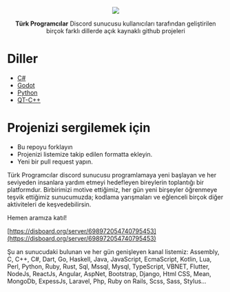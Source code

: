 <p align="center"><img src="https://avatars.githubusercontent.com/u/78164267?s=200&v=4"></p>

<p align="center">
  <b>Türk Programcılar</b> Discord sunucusu kullanıcıları tarafından geliştirilen<br> birçok farklı dillerde açık kaynaklı github projeleri
</p>


# Diller

 - [C#](diller/C%23.md)
 - [Godot](diller/Godot.md)
 - [Python](diller/Python.md)
 - [QT-C++](diller/QT-C%2B%2B.md)

# Projenizi sergilemek için

- Bu repoyu forklayın
- Projenizi listemize takip edilen formatta ekleyin.
- Yeni bir pull request yapın.


Türk Programcılar discord sunucusu programlamaya yeni başlayan ve her seviyeden insanlara yardım etmeyi hedefleyen bireylerin toplantığı bir platformdur. Birbirimizi motive ettiğimiz, her gün yeni birşeyler öğrenmeye teşvik ettiğimiz sunucumuzda; kodlama yarışmaları ve eğlenceli birçok diğer aktiviteleri de keşvedebilirsin.

Hemen aramıza katıl!

[https://disboard.org/server/698972054740795453](https://disboard.org/server/698972054740795453)

Şu an sunucudaki bulunan ve her gün genişleyen kanal listemiz: Assembly, C, C++, C#, Dart, Go, Haskell, Java, JavaScript, EcmaScript, Kotlin, Lua, Perl, Python, Ruby, Rust, Sql, Mssql, Mysql, TypeScript, VBNET, Flutter, NodeJs, ReactJs, Angular, AspNet, Bootstrap, Django, Html CSS, Mean, MongoDb, ExpessJs, Laravel, Php, Ruby on Rails, Scss, Sass, Stylus...
